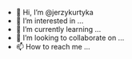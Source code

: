 - 👋 Hi, I’m @jerzykurtyka
- 👀 I’m interested in ...
- 🌱 I’m currently learning ...
- 💞️ I’m looking to collaborate on ...
- 📫 How to reach me ...

<!---
jerzykurtyka/jerzykurtyka is a ✨ special ✨ repository because its `README.md` (this file) appears on your GitHub profile.
You can click the Preview link to take a look at your changes.
--->
